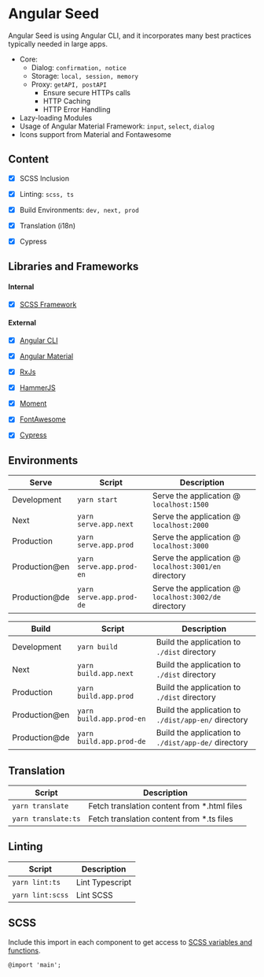 # Angular Seed
Angular Seed is using Angular CLI, and it incorporates many best practices typically needed in large apps.

- Core:
	- Dialog: `confirmation, notice`
	- Storage: `local, session, memory`
	- Proxy: `getAPI, postAPI`
		- Ensure secure HTTPs calls
		- HTTP Caching
		- HTTP Error Handling
- Lazy-loading Modules
- Usage of Angular Material Framework: `input`, `select`, `dialog`
- Icons support from Material and Fontawesome


## Content
- [X] SCSS Inclusion
- [X] Linting: `scss, ts`
- [X] Build Environments: `dev, next, prod`
- [X] Translation (i18n)
- [X] Cypress


## Libraries and Frameworks

#### Internal
- [X] [SCSS Framework](https://github.com/imransilvake/SCSS-Framework)

#### External 
- [X] [Angular CLI](https://cli.angular.io/)
- [X] [Angular Material](https://material.angular.io/)
- [X] [RxJs](https://rxjs.dev/)
- [X] [HammerJS](https://hammerjs.github.io/)
- [X] [Moment](https://momentjs.com/)
- [X] [FontAwesome](https://fontawesome.com/)
- [X] [Cypress](https://www.cypress.io/)


## Environments
|Serve|Script|Description|
|---|---|---|
|Development|`yarn start`|Serve the application @ `localhost:1500`|
|Next|`yarn serve.app.next`|Serve the application @ `localhost:2000`|
|Production|`yarn serve.app.prod`|Serve the application @ `localhost:3000`|
|Production@en|`yarn serve.app.prod-en`|Serve the application @ `localhost:3001/en` directory|
|Production@de|`yarn serve.app.prod-de`|Serve the application @ `localhost:3002/de` directory|

|Build|Script|Description|
|---|---|---|
|Development|`yarn build`|Build the application to `./dist` directory|
|Next|`yarn build.app.next`|Build the application to `./dist` directory|
|Production|`yarn build.app.prod`|Build the application to `./dist` directory|
|Production@en|`yarn build.app.prod-en`|Build the application to `./dist/app-en/` directory|
|Production@de|`yarn build.app.prod-de`|Build the application to `./dist/app-de/` directory|

## Translation
|Script|Description|
|---|---|
|`yarn translate`|Fetch translation content from *.html files|
|`yarn translate:ts`|Fetch translation content from *.ts files|

## Linting
|Script|Description|
|---|---|
|`yarn lint:ts`|Lint Typescript|
|`yarn lint:scss`|Lint SCSS|


## SCSS
Include this import in each component to get access to [SCSS variables and functions](https://github.com/imransilvake/SCSS-Framework/blob/master/documentation/guide.md).
```
@import 'main';
```
